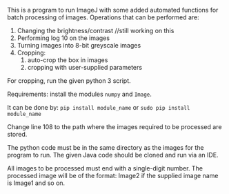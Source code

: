 <p>This is a program to run ImageJ with some added automated functions for batch processing of images. Operations that can be performed are:

<ol>
<li>Changing the brightness/contrast //still working on this
<li>Performing log 10 on the images
<li>Turning images into 8-bit greyscale images
<li>Cropping: 
     <ol><li>auto-crop the box in images
     <li>cropping with user-supplied parameters</ol>
</ol>

<p>For cropping, run the given python 3 script.
<p>Requirements: install the modules <code>numpy</code> and <code>Image</code>.
<p>It can be done by:
<code>pip install module_name</code> or <code>sudo pip install module_name</code>

<p>Change line 108 to the path where the images required to be processed are stored.

<p>The python code must be in the same directory as the images for the program to run.
The given Java code should be cloned and run via an IDE.

<p>All images to be processed must end with a single-digit number. The processed image will be of the format:
Image2 if the supplied image name is Image1 and so on.

